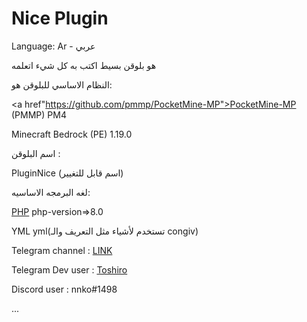# Nice Plugin 
Language: Ar - عربي

هو بلوقن بسيط اكتب به كل شيء اتعلمه

النظام الاساسي للبلوقن هو:

<a href"https://github.com/pmmp/PocketMine-MP">PocketMine-MP</a> (PMMP) PM4

Minecraft Bedrock (PE) 1.19.0

اسم البلوقن :

PluginNice (اسم قابل للتغيير)

لغه البرمجه الاساسيه:

<a href="https://www.php.net/">PHP</a> php-version=>8.0

YML yml(تستخدم لأشياء مثل التعريف والـ congiv)


Telegram channel : <a href="https://t.me/maincode2022">LINK</a>

Telegram Dev user : <a href="https://t.me/nnk0o">Toshiro</a>

Discord user : nnko#1498

...
